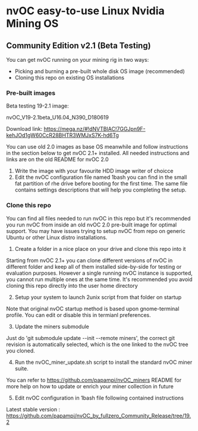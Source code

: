 # nvOC easy-to-use Linux Nvidia Mining OS
## Community Edition v2.1 (Beta Testing)
You can get nvOC running on your mining rig in two ways:
- Picking and burning a pre-built whole disk OS image (recommended)
- Cloning this repo on existing OS installations

### Pre-built images
Beta testing 19-2.1 image:

nvOC_V19-2.1beta_U16.04_N390_D180619

Download link: https://mega.nz/#!dNVTBIAC!7GGJpn9F-kehJOd1gW60CcR28BHTR3WMJxS7K-hd6Tg

You can use old 2.0 images as base OS meanwhile and follow instructions in the section below to get nvOC 2.1+ installed. All needed instructions and links are on the old README for nvOC 2.0
1. Write the image with your favourite HDD image writer of choicce
2. Edit the nvOC configuration file named 1bash you can find in the small fat partition of rhe drive before booting for the first time. The same file contains settings descriptions that will help you completing the setup.

### Clone this repo
You can find all files needed to run nvOC in this repo but it's recommended you run nvOC from inside an old nvOC 2.0 pre-built image for optimal support. You may have issues trying to setup nvOC from repo on generic Ubuntu or other Linux distro installations.
1. Create a folder in a nice place on your drive and clone this repo into it

Starting from nvOC 2.1+ you can clone different versions of nvOC in different folder and keep all of them installed side-by-side for testing or evaluation purposes. However a single running nvOC instance is supported, you cannot run multiple ones at the same time. It's recommended you avoid cloning this repo directly into the user home directory

2. Setup your system to launch 2unix script from that folder on startup

Note that original nvOC startup method is based upon gnome-terminal profile. You can edit or disable this in termianl preferences.

3. Update the miners submodule

Just do 'git submodule update --init --remote miners', the correct git revision is automatically selected, which is the one linked to the nvOC tree you cloned.

4. Run the nvOC_miner_update.sh script to install the standard nvOC miner suite.

You can refer to https://github.com/papampi/nvOC_miners README for more help on how to update or enrich your miner collection in future

5. Edit nvOC configuration in 1bash file following contained instructions


Latest stable version : https://github.com/papampi/nvOC_by_fullzero_Community_Release/tree/19.2
